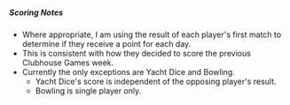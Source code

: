 ##### Scoring Notes

- Where appropriate, I am using the result of each player's first match to determine if they receive a point for each day.
- This is consistent with how they decided to score the previous Clubhouse Games week.
- Currently the only exceptions are Yacht Dice and Bowling.
  - Yacht Dice's score is independent of the opposing player's result.
  - Bowling is single player only.

